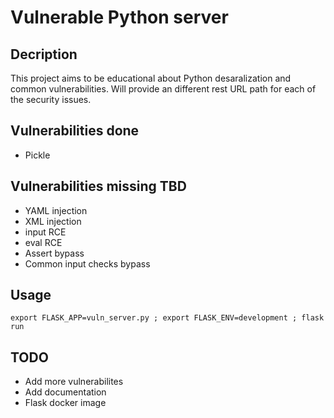 # Vulnerable Python server
## Decription

This project aims to be educational about Python desaralization and common vulnerabilities.
Will provide an different rest URL path for each of the security issues.

## Vulnerabilities done

* Pickle

## Vulnerabilities missing TBD

* YAML injection
* XML injection
* input RCE
* eval RCE
* Assert bypass
* Common input checks bypass


## Usage

```
export FLASK_APP=vuln_server.py ; export FLASK_ENV=development ; flask run
```

## TODO

- Add more vulnerabilites
- Add documentation
- Flask docker image
